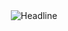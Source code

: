  </div>
    <div align=center>
        <img src="https://readme-typing-svg.herokuapp.com?color=%273c75size=32&center=true&vCenter=true&width=600&height=50&lines=Hi+I'Ikbal;Student+Informatika;Universitas+Sulawesi+Barat" alt="Headline" />
    </div>
